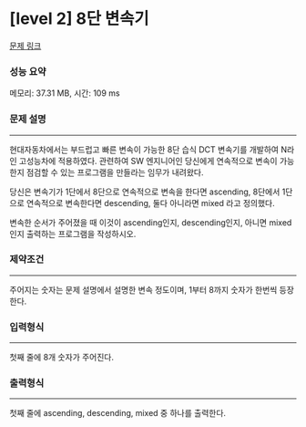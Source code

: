# [level 2] 8단 변속기

[문제 링크](https://softeer.ai/practice/info.do?idx=1&eid=408&sw_prbl_sbms_sn=179040)

### 성능 요약
메모리: 37.31 MB, 시간: 109 ms

### 문제 설명

-----

현대자동차에서는 부드럽고 빠른 변속이 가능한 8단 습식 DCT 변속기를 개발하여 N라인 고성능차에 적용하였다. 관련하여 SW 엔지니어인 당신에게 연속적으로 변속이 가능한지 점검할 수 있는 프로그램을 만들라는 임무가 내려왔다.

당신은 변속기가 1단에서 8단으로 연속적으로 변속을 한다면 ascending, 8단에서 1단으로 연속적으로 변속한다면 descending, 둘다 아니라면 mixed 라고 정의했다.

변속한 순서가 주어졌을 때 이것이 ascending인지, descending인지, 아니면 mixed인지 출력하는 프로그램을 작성하시오.

### 제약조건

-----

주어지는 숫자는 문제 설명에서 설명한 변속 정도이며, 1부터 8까지 숫자가 한번씩 등장한다.

### 입력형식

-----

첫째 줄에 8개 숫자가 주어진다.

### 출력형식

-----

첫째 줄에 ascending, descending, mixed 중 하나를 출력한다.